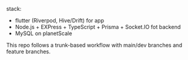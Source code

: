 stack:
- flutter (Riverpod, Hive/Drift) for app
- Node.js + EXPress + TypeScript + Prisma + Socket.IO fot backend
- MySQL on planetScale

This repo follows a trunk-based workflow with main/dev branches and feature branches.
